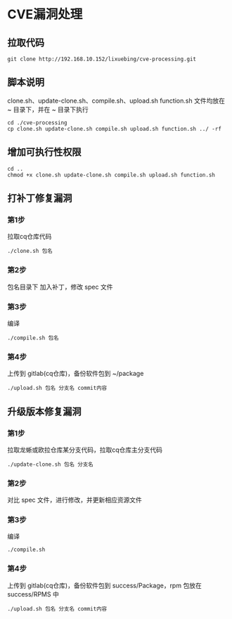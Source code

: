 # CVE漏洞处理

## 拉取代码

```
git clone http://192.168.10.152/lixuebing/cve-processing.git
```
## 脚本说明

clone.sh、update-clone.sh、compile.sh、upload.sh function.sh 文件均放在 ~ 目录下，并在 ~ 目录下执行
```
cd ./cve-processing
cp clone.sh update-clone.sh compile.sh upload.sh function.sh ../ -rf
```

## 增加可执行性权限

```
cd ..
chmod +x clone.sh update-clone.sh compile.sh upload.sh function.sh
```

## 打补丁修复漏洞

### 第1步
拉取cq仓库代码
```
./clone.sh 包名
```

### 第2步
包名目录下
加入补丁，修改 spec 文件

### 第3步
编译
```
./compile.sh 包名
```

### 第4步
上传到 gitlab(cq仓库)，备份软件包到 ~/package
```
./upload.sh 包名 分支名 commit内容
```

## 升级版本修复漏洞

### 第1步
拉取龙蜥或欧拉仓库某分支代码，拉取cq仓库主分支代码
```
./update-clone.sh 包名 分支名
```

### 第2步
对比 spec 文件，进行修改，并更新相应资源文件

### 第3步
编译
```
./compile.sh
```

### 第4步
上传到 gitlab(cq仓库)，备份软件包到 success/Package，rpm 包放在 success/RPMS 中
```
./upload.sh 包名 分支名 commit内容
```
